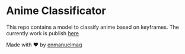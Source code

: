 # Anime Classificator

This repo contains a model to classify anime based on keyframes.
The currently work is publish [here](https://www.researchgate.net/publication/359842438_The_guy_of_the_names)

Made with ❤️ by [enmanuelmag](https://cardor.dev)
